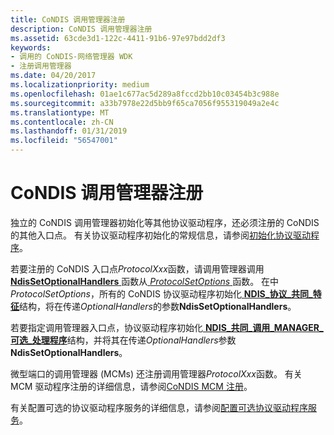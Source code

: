 ```yaml
---
title: CoNDIS 调用管理器注册
description: CoNDIS 调用管理器注册
ms.assetid: 63cde3d1-122c-4411-91b6-97e97bdd2df3
keywords:
- 调用的 CoNDIS-网络管理器 WDK
- 注册调用管理器
ms.date: 04/20/2017
ms.localizationpriority: medium
ms.openlocfilehash: 01ae1c677ac5d289a8fccd2bb10c03454b3c988e
ms.sourcegitcommit: a33b7978e22d5bb9f65ca7056f955319049a2e4c
ms.translationtype: MT
ms.contentlocale: zh-CN
ms.lasthandoff: 01/31/2019
ms.locfileid: "56547001"
---
```

# <a name="condis-call-manager-registration"></a>CoNDIS 调用管理器注册





独立的 CoNDIS 调用管理器初始化等其他协议驱动程序，还必须注册的 CoNDIS 的其他入口点。 有关协议驱动程序初始化的常规信息，请参阅[初始化协议驱动程序](initializing-a-protocol-driver.md)。

若要注册的 CoNDIS 入口点*ProtocolXxx*函数，请调用管理器调用[ **NdisSetOptionalHandlers** ](https://msdn.microsoft.com/library/windows/hardware/ff564550)函数从[ *ProtocolSetOptions* ](https://msdn.microsoft.com/library/windows/hardware/ff570269)函数。 在中*ProtocolSetOptions*，所有的 CoNDIS 协议驱动程序初始化[ **NDIS\_协议\_共同\_特征**](https://msdn.microsoft.com/library/windows/hardware/ff566817)结构，将在传递*OptionalHandlers*的参数**NdisSetOptionalHandlers**。

若要指定调用管理器入口点，协议驱动程序初始化[ **NDIS\_共同\_调用\_MANAGER\_可选\_处理程序**](https://msdn.microsoft.com/library/windows/hardware/ff564883)结构，并将其在传递*OptionalHandlers*参数**NdisSetOptionalHandlers**。

微型端口的调用管理器 (MCMs) 还注册调用管理器*ProtocolXxx*函数。 有关 MCM 驱动程序注册的详细信息，请参阅[CoNDIS MCM 注册](condis-mcm-registration.md)。

有关配置可选的协议驱动程序服务的详细信息，请参阅[配置可选协议驱动程序服务](configuring-optional-protocol-driver-services.md)。

 

 





